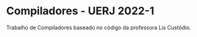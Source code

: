 # Compiladores - UERJ 2022-1
Trabalho de Compiladores baseado no código da professora Lis Custódio.
